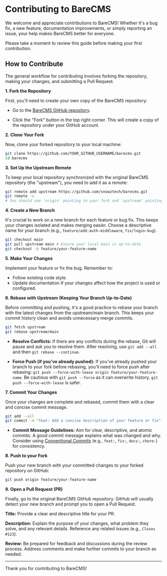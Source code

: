 # Contributing to BareCMS

We welcome and appreciate contributions to BareCMS! Whether it's a bug fix, a new feature, documentation improvements, or simply reporting an issue, your help makes BareCMS better for everyone.

Please take a moment to review this guide before making your first contribution.

## How to Contribute

The general workflow for contributing involves forking the repository, making your changes, and submitting a Pull Request.

**1. Fork the Repository**

First, you'll need to create your own copy of the BareCMS repository:

- Go to the [BareCMS GitHub repository](https://github.com/snowztech/barecms).

- Click the "Fork" button in the top right corner. This will create a copy of the repository under your GitHub account.

**2. Clone Your Fork**

Now, clone your forked repository to your local machine:

```bash
git clone https://github.com/YOUR_GITHUB_USERNAME/barecms.git
cd barecms
```

**3. Set Up the Upstream Remote**

To keep your local repository synchronized with the original BareCMS repository (the "upstream"), you need to add it as a remote:

```bash
git remote add upstream https://github.com/snowztech/barecms.git
git remote -v
# You should see 'origin' pointing to your fork and 'upstream' pointing to the main BareCMS repo.
```

**4. Create a New Branch**

It's crucial to work on a new branch for each feature or bug fix. This keeps your changes isolated and makes merging easier. Choose a descriptive name for your branch (e.g., `feature/add-auth-middleware`, `fix/login-bug`).

```bash
git checkout main
git pull upstream main # Ensure your local main is up-to-date
git checkout -b feature/your-feature-name
```

**5. Make Your Changes**

Implement your feature or fix the bug. Remember to:

- Follow existing code style.
- Update documentation if your changes affect how the project is used or configured.

**6. Rebase with Upstream (Keeping Your Branch Up-to-Date)**

Before committing and pushing, it's a good practice to rebase your branch with the latest changes from the upstream/main branch. This keeps your commit history clean and avoids unnecessary merge commits.

```bash
git fetch upstream
git rebase upstream/main
```

- **Resolve Conflicts:** If there are any conflicts during the rebase, Git will pause and ask you to resolve them. After resolving, use `git add --all` and then `git rebase --continue`.

- **Force Push (if you've already pushed):** If you've already pushed your branch to your fork before rebasing, you'll need to force push after rebasing: `git push --force-with-lease origin feature/your-feature-name`. Be cautious with `git push --force` as it can overwrite history. `git push --force-with-lease` is safer.

**7. Commit Your Changes**

Once your changes are complete and rebased, commit them with a clear and concise commit message.

```bash
git add --all
git commit -m "feat: Add a concise description of your feature or fix"
```

- **Commit Message Guidelines:** Aim for clear, descriptive, and atomic commits. A good commit message explains what was changed and why. Consider using [Conventional Commits](https://www.conventionalcommits.org/en/v1.0.0/) (e.g., `feat:`, `fix:`, `docs:`, `chore:`) for consistency.

**8. Push to your Fork**

Push your new branch with your committed changes to your forked repository on GitHub:

```bash
git push origin feature/your-feature-name
```

**9. Open a Pull Request (PR)**

Finally, go to the original BareCMS GitHub repository. GitHub will usually detect your new branch and prompt you to open a Pull Request.

**Title:** Provide a clear and descriptive title for your PR.

**Description:** Explain the purpose of your changes, what problem they solve, and any relevant details. Reference any related issues (e.g., `Closes #123`).

**Review:** Be prepared for feedback and discussions during the review process. Address comments and make further commits to your branch as needed.

---

Thank you for contributing to BareCMS!
